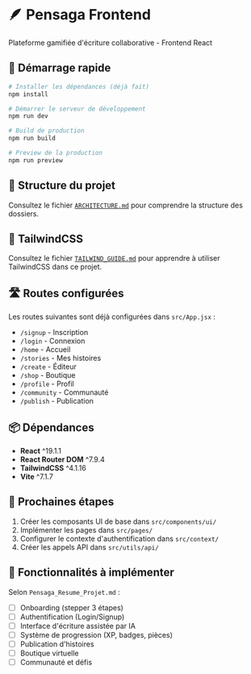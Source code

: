 # 🪶 Pensaga Frontend

Plateforme gamifiée d'écriture collaborative - Frontend React

## 🚀 Démarrage rapide

```bash
# Installer les dépendances (déjà fait)
npm install

# Démarrer le serveur de développement
npm run dev

# Build de production
npm run build

# Preview de la production
npm run preview
```

## 📁 Structure du projet

Consultez le fichier [`ARCHITECTURE.md`](./ARCHITECTURE.md) pour comprendre la structure des dossiers.

## 🎨 TailwindCSS

Consultez le fichier [`TAILWIND_GUIDE.md`](./TAILWIND_GUIDE.md) pour apprendre à utiliser TailwindCSS dans ce projet.

## 🛣️ Routes configurées

Les routes suivantes sont déjà configurées dans `src/App.jsx` :

- `/signup` - Inscription
- `/login` - Connexion
- `/home` - Accueil
- `/stories` - Mes histoires
- `/create` - Éditeur
- `/shop` - Boutique
- `/profile` - Profil
- `/community` - Communauté
- `/publish` - Publication

## 📦 Dépendances

- **React** ^19.1.1
- **React Router DOM** ^7.9.4
- **TailwindCSS** ^4.1.16
- **Vite** ^7.1.7

## 📝 Prochaines étapes

1. Créer les composants UI de base dans `src/components/ui/`
2. Implémenter les pages dans `src/pages/`
3. Configurer le contexte d'authentification dans `src/context/`
4. Créer les appels API dans `src/utils/api/`

## 🎯 Fonctionnalités à implémenter

Selon `Pensaga_Resume_Projet.md` :

- [ ] Onboarding (stepper 3 étapes)
- [ ] Authentification (Login/Signup)
- [ ] Interface d'écriture assistée par IA
- [ ] Système de progression (XP, badges, pièces)
- [ ] Publication d'histoires
- [ ] Boutique virtuelle
- [ ] Communauté et défis
